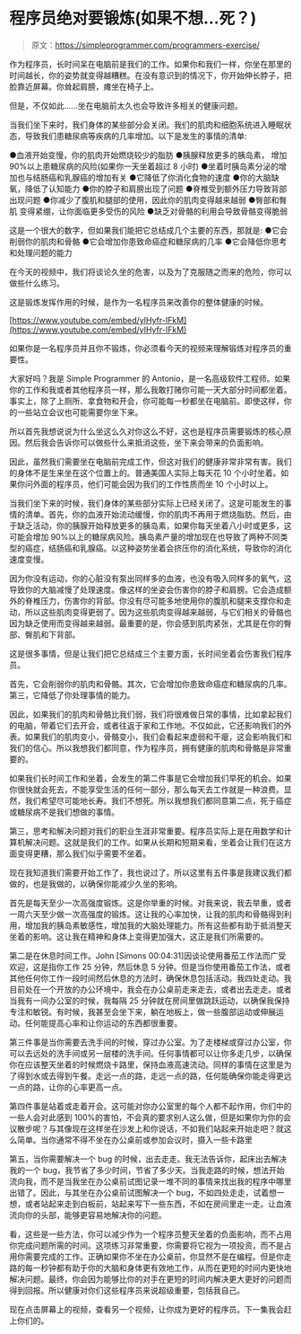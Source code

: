 # 程序员绝对要锻炼(如果不想…死？)

> 原文：<https://simpleprogrammer.com/programmers-exercise/>

作为程序员，长时间呆在电脑前是我们的工作。如果你和我们一样，你坐在那里的时间越长，你的姿势就变得越糟糕。在没有意识到的情况下，你开始伸长脖子，把脸靠近屏幕。你耸起肩膀，瘫坐在椅子上。

但是，不仅如此……坐在电脑前太久也会导致许多相关的健康问题。

当我们坐下来时，我们身体的某些部分会关闭。我们的肌肉和细胞系统进入睡眠状态，导致我们患糖尿病等疾病的几率增加。以下是发生的事情的清单:

●血液开始变慢，你的肌肉开始燃烧较少的脂肪
●胰腺释放更多的胰岛素， 增加 90%以上患糖尿病的风险(如果你一天坐着超过 8 小时)
●坐着时胰岛素分泌的增加也与结肠癌和乳腺癌的增加有关
●它降低了你消化食物的速度
●你的大脑缺氧，降低了认知能力
●你的脖子和肩膀出现了问题
●脊椎受到额外压力导致背部出现问题
●你减少了腹肌和腿部的使用，因此你的肌肉变得越来越弱
●臀部和臀肌 变得紧绷，让你面临更多受伤的风险
●缺乏对骨骼的利用会导致骨骼变得脆弱

这是一个很大的数字，但如果我们能把它总结成几个主要的东西，那就是:
●它会削弱你的肌肉和骨骼
●它会增加你患致命癌症和糖尿病的几率
●它会降低你思考和处理问题的能力

在今天的视频中，我们将谈论久坐的危害，以及为了克服随之而来的危险，你可以做些什么练习。

这是锻炼发挥作用的时候，是作为一名程序员来改善你的整体健康的时候。

[https://www.youtube.com/embed/yIHyfr-IFkM](https://www.youtube.com/embed/yIHyfr-IFkM)

如果你是一名程序员并且你不锻炼，你必须看今天的视频来理解锻炼对程序员的重要性。

大家好吗？我是 Simple Programmer 的 Antonio，是一名高级软件工程师。如果你的工作和我或者其他程序员一样，那么我敢打赌你可能一天大部分时间都坐着。事实上，除了上厕所、拿食物和开会，你可能每一秒都坐在电脑前。即使这样，你的一些站立会议也可能需要你坐下来。

所以首先我想说说为什么坐这么久对你这么不好，这也是程序员需要锻炼的核心原因。然后我会告诉你可以做些什么来抵消这些，坐下来会带来的负面影响。

因此，虽然我们需要坐在电脑前完成工作，但这对我们的健康非常非常有害。我们的身体不是生来坐在这个位置上的。普通美国人实际上每天花 10 个小时坐着。如果你问外面的程序员，他们可能会因为我们的工作性质而坐 10 个小时以上。

当我们坐下来的时候，我们身体的某些部分实际上已经关闭了。这是可能发生的事情的清单。首先，你的血液开始流动缓慢，你的肌肉不再用于燃烧脂肪。然后，由于缺乏活动，你的胰腺开始释放更多的胰岛素，如果你每天坐着八小时或更多，这可能会增加 90%以上的糖尿病风险。胰岛素产量的增加现在也导致了两种不同类型的癌症，结肠癌和乳腺癌。以这种姿势坐着会挤压你的消化系统，导致你的消化速度变慢。

因为你没有运动，你的心脏没有泵出同样多的血液，也没有吸入同样多的氧气，这导致你的大脑减慢了处理速度。像这样的坐姿会伤害你的脖子和肩膀。它会造成额外的脊椎压力，伤害你的背部。你没有尽可能多地使用你的腹肌和腿来支撑你和走动，所以这些肌肉变得更弱了。因为这些肌肉变得越来越弱，与它们相关的骨骼也因为缺乏使用而变得越来越弱。最重要的是，你会感到肌肉紧张，尤其是在你的臀部、臀肌和下背部。

这是很多事情，但是让我们把它总结成三个主要方面，长时间坐着会伤害我们程序员。

首先，它会削弱你的肌肉和骨骼。其次，它会增加你患致命癌症和糖尿病的几率。第三，它降低了你处理事情的能力。

因此，如果我们的肌肉和骨骼比我们弱，我们将很难做日常的事情，比如拿起我们的电脑，带着它们去开会，或者往返于家和工作地。不仅如此，它还影响我们的外表。如果我们的肌肉变小，骨骼变小，我们会看起来虚弱和干瘪，这会影响我们和我们的信心。所以我想我们都同意，作为程序员，拥有健康的肌肉和骨骼是非常重要的。

如果我们长时间工作和坐着，会发生的第二件事是它会增加我们早死的机会。如果你很快就会死去，不能享受生活的任何一部分，那么每天去工作就是一种浪费。显然，我们希望尽可能地长寿。我们不想死。所以我想我们都同意第二点，死于癌症或糖尿病不是我们想做的事情。

第三，思考和解决问题对我们的职业生涯非常重要。程序员实际上是在用数学和计算机解决问题。这就是我们的工作。如果从长期和短期来看，坐着会让我们在这方面变得更糟，那么我们似乎需要不坐着。

现在我知道我们需要开始工作了，我也说过了。所以这里有五件事是我建议我们都做的，也是我做的，以确保你能减少久坐的影响。

首先是每天至少一次高强度锻炼。这是你举重的时候。对我来说，我去举重，或者一周六天至少做一次高强度的锻炼。这让我的心率加快，让我的肌肉和骨骼得到利用，增加我的胰岛素敏感性，增加我的大脑处理能力。所有这些都有助于抵消整天坐着的影响。这让我在精神和身体上变得更加强大，这正是我们所需要的。

第二是在休息时间工作。John [Simons 00:04:31]因谈论使用番茄工作法而广受欢迎，这是指你工作 25 分钟，然后休息 5 分钟。但是当你使用番茄工作法，或者其他任何你工作一段时间然后休息的方法时，确保休息包括活动。我四处走动。我目前处在一个开放的办公环境中，我会在办公桌前走来走去，或者出去走走。或者当我有一间办公室的时候，我每隔 25 分钟就在房间里做跳跃运动，以确保我保持专注和敏锐。有时候，我甚至会坐下来，躺在地板上，做一些腹部运动或伸展运动。任何能提高心率和让你运动的东西都很重要。

第三件事是当你需要去洗手间的时候，穿过办公室。为了走楼梯或穿过办公室，你可以去远处的洗手间或另一层楼的洗手间。任何事情都可以让你多走几步，以确保你在应该整天坐着的时候燃烧卡路里，保持血液高速流动。同样的事情在这里是为了得到水或去得到午餐。走远一点的路，走远一点的路，任何能确保你能走得更远一点的路，让你的心率更高一点。

第四件事是站着或走着开会。这可能对你办公室里的每个人都不起作用，你们中的一些人会对此感到 100%的害怕，不会真的要求别人这么做，但是如果你为你的会议散步呢？与其像现在这样坐在沙发上和你说话，不如我们站起来开始走吧？就这么简单。当你通常不得不坐在办公桌前或参加会议时，摄入一些卡路里

第五，当你需要解决一个 bug 的时候，出去走走。我无法告诉你，起床出去解决我的一个 bug，我节省了多少时间，节省了多少天。当我走路的时候，想法开始流向我，而不是当我坐在办公桌前试图记录一堆不同的事情来找出我的程序中哪里出错了。因此，与其坐在办公桌前试图解决一个 bug，不如四处走走，试着想一想，或者站起来走到白板前，站起来写下一些东西，不如在房间里走一走。让血液流向你的头部，能够更容易地解决你的问题。

看，这些是一些方法，你可以减少作为一个程序员整天坐着的负面影响，而不占用你完成问题所需的时间。这项练习非常重要，你需要将它视为一项投资，而不是占用你需要完成的工作。正确如果你不坐在办公桌前，你显然不是在编程。但是你走路的每一秒钟都有助于你的大脑和身体更有效地工作，从而在更短的时间内更快地解决问题。最终，你会因为能够比你的对手在更短的时间内解决更大更好的问题而得到回报。所以健康对你们这些程序员来说超级重要，包括我自己。

现在点击屏幕上的视频，查看另一个视频，让你成为更好的程序员。下一集我会赶上你们的。